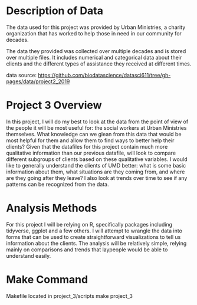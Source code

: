 <h1>Description of Data</h1>

<body>
The data used for this project was provided by Urban Ministries, a charity organization that has worked to help those in need in our community for decades.  

The data they provided was collected over multiple decades and is stored over multiple files. It includes numerical and categorical data about their clients and the different types of assistance they received at different times.

data source: https://github.com/biodatascience/datasci611/tree/gh-pages/data/project2_2019
</body>

<h1>Project 3 Overview</h1>

<body>
In this project, I will do my best to look at the data from the point of view of the people it will be most useful for: the social workers at Urban Ministries themselves. What knowledge can we glean from this data that would be most helpful for them and allow them to find ways to better help their clients? Given that the datafiles for this project contain much more qualitative information than our previous datafile, will look to compare different subgroups of clients based on these qualitative variables. I would like to generally understand the clients of UMD better: what is some basic information about them, what situations are they coming from, and where are they going after they leave? I also look at trends over time to see if any patterns can be recognized from the data.
</body>

<h1>Analysis Methods</h1>

<body>
For this project I will be relying on R, specifically packages including tidyverse, ggplot and a few others. I will attempt to wrangle the data into forms that can be used to create straightforward visualizations to tell us information about the clients. The analysis will be relatively simple, relying mainly on comparisons and trends that laypeople would be able to understand easily.
</body>

<h1>Make Command</h1>
Makefile located in project_3/scripts
make project_3
